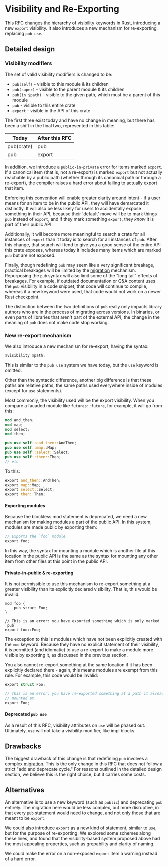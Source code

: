 # Visibility and Re-Exporting

This RFC changes the hierarchy of visibility keywords in Rust, introducing a
new `export` visibility. It also introduces a new mechanism for re-exporting,
replacing `pub use`.

## Detailed design

### Visibility modifiers

The set of valid visibility modifiers is changed to be:

* `pub(self)` - visible to this module & its children
* `pub(super)` - visible to the parent module & its children
* `pub(in $path)` - visible to the given path, which must be a parent of this
module
* `pub` - visible to this entire crate
* `export` - visible in the API of this crate

The first three exist today and have no change in meaning, but there has been a
shift in the final two, represented in this table:

Today      | After this RFC
---------- | --------------
pub(crate) | pub
pub        | export

In addition, we introduce a `public-in-private` error for items marked
`export`. If a canonical item (that is, not a re-export) is marked `export` but
not actually reachable by a public path (whether through its canonical path or
through a re-export), the compiler raises a hard error about failing to
actually export that item.

Enforcing this convention will enable greater clarity around intent - if a user
means for an item to be in the public API, they will have demarcated it
distinctly. It will also be less likely for users to accidentally expose
something in their API, because their 'default' move will be to mark things
`pub` instead of `export`, and if they mark something `export`, they *know* it
is part of their public API.

Additionally, it will become more meaningful to search a crate for all
instances of `export` than it today is to search for all instances of `pub`.
After this change, that search will tend to give you a good sense of the entire
API this crate exposes, whereas today it includes many items which are marked
`pub` but are not exposed.

Finally, though redefining `pub` may seem like a very significant breakage,
practical breakages will be limited by the [migration][migration] mechanism.
Repurposing the `pub` syntax will also limit some of the "long tail" effects of
breakages. For example, if outdated documentation or Q&A content uses the `pub`
visibility in a code snippet, that code will continue to compile, whereas if a
new keyword were used, that code would not work on a newer Rust checkpoint.

The distinction between the two definitions of `pub` really only impacts
library authors who are in the process of migrating across versions. In
binaries, or even parts of libraries that aren't part of the external API, the
change in the meaning of `pub` does not make code stop working.

### New re-export mechanism

We also introduce a new mechanism for re-export, having the syntax:

```rust
$visibility $path;
```

This is similar to the `pub use` system we have today, but the `use` keyword is
omitted.

Other than the syntactic difference, another big difference is that these paths
are relative paths, the same paths used everywhere inside of modules (except
for `use` statements).

Most commonly, the visibility used will be the export visibility. When you
compare a facaded module like `futures::future`, for example, it will go from
this:

```rust
mod and_then;
mod map;
mod select;
mod then;

pub use self::and_then::AndThen;
pub use self::map::Map;
pub use self::select::Select;
pub use self::then::Then;
// etc
```

To this:

```rust
export and_then::AndThen;
export map::Map;
export select::Select;
export then::Then;
```

#### Exporting modules

Because the blockless mod statement is deprecated, we need a new mechanism for
making modules a part of the public API. In this system, modules are made
public by exporting them:

```rust
// Exports the `foo` module
export foo;
```

In this way, the syntax for mounting a module which is another file at this
location in the public API is the same as the syntax for mounting any other
item from other files at this point in the public API.

#### Private-in-public & re-exporting

It is not permissible to use this mechanism to re-export something at a greater
visibility than its explicitly declared visibility. That is, this would be
invalid:

```
mod foo {
    pub struct Foo;
}

// This is an error: you have exported something which is only marked `pub`
export foo::Foo;
```

The exception to this is modules which have not been explicitly created with
the `mod` keyword. Because they have no explicit statement of their visibility,
it is permitted (and idiomatic) to use a re-export to make a module more
visible by exporting it, as discussed in the previous section.

You also cannot re-export something at the same location if it has been
explicitly declared there - again, this means modules are exempt from this
rule. For example, this code would be invalid:

```rust
export struct Foo;

// This is an error: you have re-exported something at a path it already is
// mounted at.
export Foo;
```

#### Deprecated `pub use`

As a result of this RFC, visibility attributes on `use` will be phased out.
Ultimately, `use` will not take a visibility modifier, like impl blocks.

## Drawbacks

The biggest drawback of this change is that redefining `pub` involves a complex
[migration][migration]. This is the only change in this RFC that does not
follow a strict "add and deprecate cycle." For reasons outlined in the detailed
design section, we believe this is the right choice, but it carries some costs.

## Alternatives

An alternative is to use a new keyword (such as `public`) and deprecating `pub`
entirely. The migration here would be less complex, but more disruptive, in
that every `pub` statement would need to change, and not only those that are
meant to be `export`.

We could also introduce `export` as a new kind of statement, similar to `use`,
but for the purpose of re-exporting. We explored some schemes along these
lines, and found that the visibility-based system proposed above had the most
appealing properties, such as grepability and clarity of naming.

We could make the error on a non-exposed `export` item a warning instead of a
hard error.

[migration]: migration.md
